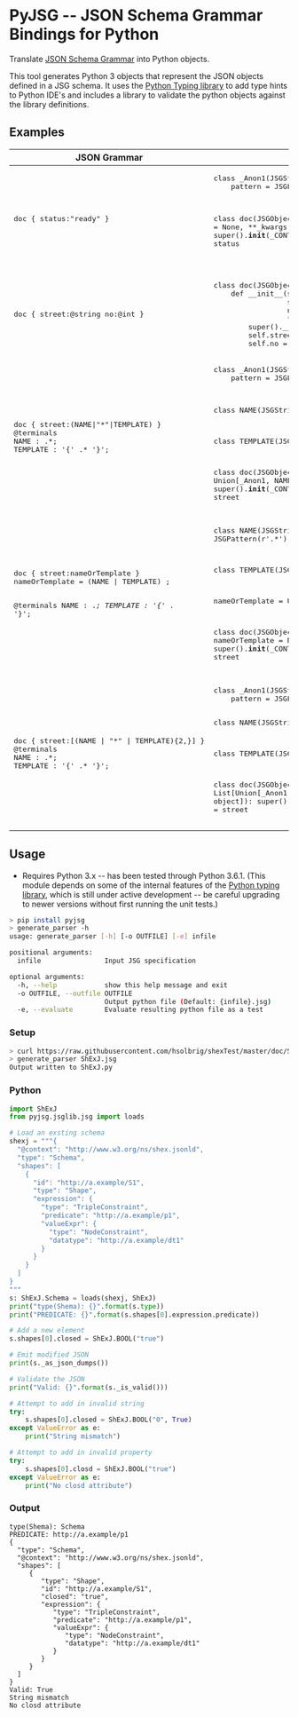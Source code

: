 # PyJSG -- JSON Schema Grammar Bindings for Python
Translate [JSON Schema Grammar](http://github.com/ericprud/jsglib) into Python objects.

This tool generates Python 3 objects that represent the JSON objects defined in a JSG schema.  It uses the [Python Typing library](https://docs.python.org/3/library/typing.html) to add type hints to Python IDE's and includes a library to validate the python objects against the library definitions.

## Examples

<table><thead>
<tr><th>JSON Grammar</th><th>Python Objects</th><th></th></tr>
</thead><tbody>
<tr><td><pre>doc { status:"ready" }</pre></td><td><pre>
class _Anon1(JSGString):
    pattern = JSGPattern(r'ready')<br/>

class doc(JSGObject):
    def __init__(self,
                 status: _Anon1 = None,
                 **_kwargs: Dict[str, object]):
        super().__init__(_CONTEXT, **_kwargs)
        self.status = status
</td></tr>
<tr><td><pre>doc { street:@string no:@int }
</pre></td><td><pre>
class doc(JSGObject):
    def __init__(self,
                 street: String = None,
                 no: Int = None,
                 **_kwargs: Dict[str, object]):
        super().__init__(_CONTEXT, **_kwargs)
        self.street = street
        self.no = no</pre></td></tr>
<tr><td><pre>doc { street:(NAME|"*"|TEMPLATE) }
@terminals
NAME : .*;
TEMPLATE : '{' .* '}';</pre></td><td><pre>class _Anon1(JSGString):
    pattern = JSGPattern(r'\*')<br/>


class NAME(JSGString):
    pattern = JSGPattern(r'.*')


class TEMPLATE(JSGString):
    pattern = JSGPattern(r'\{.*\}')

class doc(JSGObject):
    def __init__(self,
                 street: Union[_Anon1, NAME, TEMPLATE] = None,
                 **_kwargs: Dict[str, object]):
        super().__init__(_CONTEXT, **_kwargs)
        self.street = street</pre></td></tr>
<tr><td><pre>doc { street:nameOrTemplate }
nameOrTemplate = (NAME | TEMPLATE) ;

@terminals
NAME : .*;
TEMPLATE : '{' .* '}';</pre></td><td><pre>class NAME(JSGString):
    pattern = JSGPattern(r'.*')


class TEMPLATE(JSGString):
    pattern = JSGPattern(r'\{.*\}')

nameOrTemplate = Union[NAME, TEMPLATE]

class doc(JSGObject):
    def __init__(self,
                 street: nameOrTemplate = None,
                 **_kwargs: Dict[str, object]):
        super().__init__(_CONTEXT, **_kwargs)
        self.street = street</td></tr>
<tr><td><pre>doc { street:[(NAME | "*" | TEMPLATE){2,}] }
@terminals
NAME : .*;
TEMPLATE : '{' .* '}';</pre></td><td><pre>class _Anon1(JSGString):
    pattern = JSGPattern(r'\*')


class NAME(JSGString):
    pattern = JSGPattern(r'.*')


class TEMPLATE(JSGString):
    pattern = JSGPattern(r'\{.*\}')

class doc(JSGObject):
    def __init__(self,
                 street: List[Union[_Anon1, NAME, TEMPLATE]] = None,
                 **_kwargs: Dict[str, object]):
        super().__init__(_CONTEXT, **_kwargs)
        self.street = street</pre></td></tr>
</tbody></table>

## Usage
* Requires Python 3.x -- has been tested through Python 3.6.1.  (This module depends on some of the internal features of the [Python typing library](https://docs.python.org/3/library/typing.html), which is still under active development -- be careful upgrading to newer versions without first running the unit tests.)
```bash
> pip install pyjsg
> generate_parser -h
usage: generate_parser [-h] [-o OUTFILE] [-e] infile

positional arguments:
  infile                Input JSG specification

optional arguments:
  -h, --help            show this help message and exit
  -o OUTFILE, --outfile OUTFILE
                        Output python file (Default: {infile}.jsg)
  -e, --evaluate        Evaluate resulting python file as a test
  ```
### Setup
```bash
> curl https://raw.githubusercontent.com/hsolbrig/shexTest/master/doc/ShExJ.jsg -o ShExJ.jsg
> generate_parser ShExJ.jsg
Output written to ShExJ.py
```
### Python
```python
import ShExJ
from pyjsg.jsglib.jsg import loads

# Load an exsting schema
shexj = """{
  "@context": "http://www.w3.org/ns/shex.jsonld",
  "type": "Schema",
  "shapes": [
    {
      "id": "http://a.example/S1",
      "type": "Shape",
      "expression": {
        "type": "TripleConstraint",
        "predicate": "http://a.example/p1",
        "valueExpr": {
          "type": "NodeConstraint",
          "datatype": "http://a.example/dt1"
        }
      }
    }
  ]
}
"""
s: ShExJ.Schema = loads(shexj, ShExJ)
print("type(Shema): {}".format(s.type))
print("PREDICATE: {}".format(s.shapes[0].expression.predicate))

# Add a new element
s.shapes[0].closed = ShExJ.BOOL("true")

# Emit modified JSON
print(s._as_json_dumps())

# Validate the JSON
print("Valid: {}".format(s._is_valid()))

# Attempt to add in invalid string
try:
    s.shapes[0].closed = ShExJ.BOOL("0", True)
except ValueError as e:
    print("String mismatch")

# Attempt to add in invalid property
try:
    s.shapes[0].closd = ShExJ.BOOL("true")
except ValueError as e:
    print("No closd attribute")
```
 ### Output 
 ```text
type(Shema): Schema
PREDICATE: http://a.example/p1
{
   "type": "Schema",
   "@context": "http://www.w3.org/ns/shex.jsonld",
   "shapes": [
      {
         "type": "Shape",
         "id": "http://a.example/S1",
         "closed": "true",
         "expression": {
            "type": "TripleConstraint",
            "predicate": "http://a.example/p1",
            "valueExpr": {
               "type": "NodeConstraint",
               "datatype": "http://a.example/dt1"
            }
         }
      }
   ]
}
Valid: True
String mismatch
No closd attribute
```